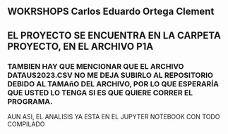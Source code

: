 ## WOKRSHOPS Carlos Eduardo Ortega Clement

## EL PROYECTO SE ENCUENTRA EN LA CARPETA PROYECTO, EN EL ARCHIVO P1A

###  TAMBIEN HAY QUE MENCIONAR QUE EL ARCHIVO  DATAUS2023.CSV NO ME DEJA SUBIRLO AL REPOSITORIO DEBIDO AL TAMAñO DEL ARCHIVO, POR LO QUE ESPERARÍA QUE USTED LO TENGA SI ES QUE QUIERE CORRER EL PROGRAMA.
 AUN ASI, EL ANALISIS YA ESTA EN EL JUPYTER NOTEBOOK CON TODO COMPILADO
